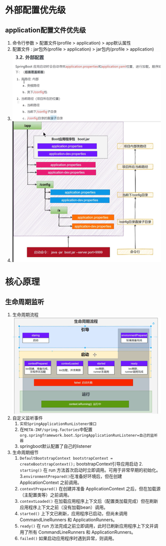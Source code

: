 # 外部配置优先级
## application配置文件优先级
1. 命令行参数 > 配置文件(profile > application) > app默认属性
2. 配置文件 : jar包外(profile > application) > jar包内(profile > application) 
3. ![img.png](img/img_1.png)
4. ![img.png](img/img.png)
# 核心原理
## 生命周期监听
1. 生命周期流程
![img.png](img.png)
2. 自定义监听事件
   1. `实现SpringApplicationRunListener接口`
   2. 在`META-INF/spring.factories`中配置`org.springframework.boot.SpringApplicationRunListener=自己的监听器`
   3. springboot默认配置了自己的listener
3. 生命周期细节
   1. `DefaultBootstrapContext bootstrapContext = createBootstrapContext();` bootstrapContext引导应用启动
   2.` starting()` 在 run 方法首次启动时立即调用。可用于非常早期的初始化。
   3.` environmentPrepared() `在准备好环境后，但在创建 ApplicationContext 之前调用。
   4. `contextPrepared()` 在创建并准备 ApplicationContext 之后，但在加载源（主配置类等）之前调用。
   5. `contextLoaded()` 在加载应用程序上下文后（配置类加载完成）但在刷新应用程序上下文之前（没有加载bean）调用。
   6. `started()` 上下文已刷新，应用程序已启动，但尚未调用 CommandLineRunners 和 ApplicationRunners。
   7. `ready()` 在 run 方法完成之前立即调用，此时已刷新应用程序上下文并调用了所有 CommandLineRunners 和 ApplicationRunners。
   8. `failed()` 如果启动应用程序时遇到异常，则调用。